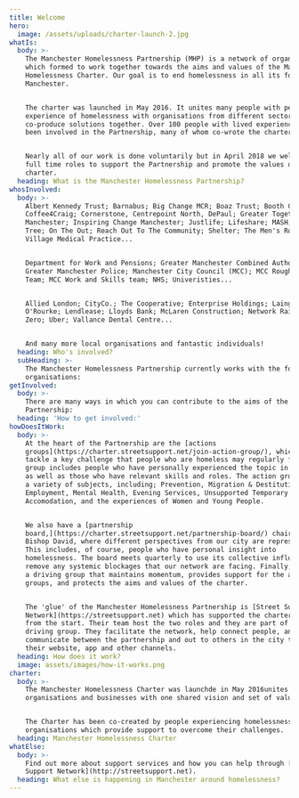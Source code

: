 ```yaml
---
title: Welcome
hero:
  image: /assets/uploads/charter-launch-2.jpg
whatIs:
  body: >-
    The Manchester Homelessness Partnership (MHP) is a network of organisations
    which formed to work together towards the aims and values of the Manchester
    Homelessness Charter. Our goal is to end homelessness in all its forms in
    Manchester.


    The charter was launched in May 2016. It unites many people with personal
    experience of homelessness with organisations from different sectors, to
    co-produce solutions together. Over 100 people with lived experience have
    been involved in the Partnership, many of whom co-wrote the charter.


    Nearly all of our work is done voluntarily but in April 2018 we welcomed two
    full time roles to support the Partnership and promote the values of the
    charter.
  heading: What is the Manchester Homelessness Partnership?
whosInvolved:
  body: >-
    Albert Kennedy Trust; Barnabus; Big Change MCR; Boaz Trust; Booth Centre,
    Coffee4Craig; Cornerstone, Centrepoint North, DePaul; Greater Together
    Manchester; Inspiring Change Manchester; Justlife; Lifeshare; MASH; Mustard
    Tree; On The Out; Reach Out To The Community; Shelter; The Men's Room; Urban
    Village Medical Practice...


    Department for Work and Pensions; Greater Manchester Combined Authority,
    Greater Manchester Police; Manchester City Council (MCC); MCC Rough Sleeper
    Team; MCC Work and Skills team; NHS; Univeristies...


    Allied London; CityCo.; The Cooperative; Enterprise Holdings; Laing
    O'Rourke; Lendlease; Lloyds Bank; McLaren Construction; Network Rail; Space
    Zero; Uber; Vallance Dental Centre...


    And many more local organisations and fantastic individuals!
  heading: Who's involved?
  subHeading: >-
    The Manchester Homelessness Partnership currently works with the following
    organisations:
getInvolved:
  body: >-
    There are many ways in which you can contribute to the aims of the
    Partnership:
  heading: 'How to get involved:'
howDoesItWork:
  body: >-
    At the heart of the Partnership are the [actions
    groups](https://charter.streetsupport.net/join-action-group/), which each
    tackle a key challenge that people who are homeless may regularly face. Each
    group includes people who have personally experienced the topic in question,
    as well as those who have relevant skills and roles. The action groups cover
    a variety of subjects, including; Prevention, Migration & Destitution,
    Employment, Mental Health, Evening Services, Unsupported Temporary
    Accomodation, and the experiences of Women and Young People.


    We also have a [partnership
    board,](https://charter.streetsupport.net/partnership-board/) chaired by
    Bishop David, where different perspectives from our city are represented.
    This includes, of course, people who have personal insight into
    homelessness. The board meets quarterly to use its collective influence to
    remove any systemic blockages that our network are facing. Finally, we have
    a driving group that maintains momentum, provides support for the action
    groups, and protects the aims and values of the charter.


    The 'glue' of the Manchester Homelessness Partnership is [Street Support
    Network](https://streetsupport.net) which has supported the charter mission
    from the start. Their team host the two roles and they are part of the
    driving group. They facilitate the network, help connect people, and
    communicate between the partnership and out to others in the city through
    their website, app and other channels.
  heading: How does it work?
  image: assets/images/how-it-works.png
charter:
  body: >-
    The Manchester Homelessness Charter was launchde in May 2016unites people,
    organisations and businesses with one shared vision and set of values.


    The Charter has been co-created by people experiencing homelessness, and
    organisations which provide support to overcome their challenges.
  heading: Manchester Homelessness Charter
whatElse:
  body: >-
    Find out more about support services and how you can help through [Street
    Support Network](http://streetsupport.net).
  heading: What else is happening in Manchester around homelessness?
---
```


